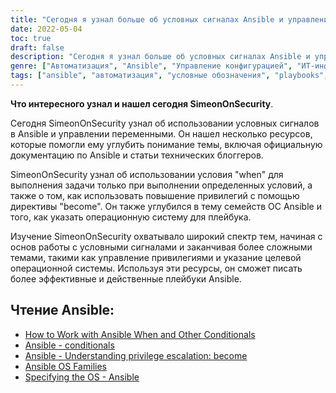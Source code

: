 ```yaml
---
title: "Сегодня я узнал больше об условных сигналах Ansible и управлении переменными"
date: 2022-05-04
toc: true
draft: false
description: "Сегодня я узнал больше об условных сигналах Ansible и управлении переменными"
genre: ["Автоматизация", "Ansible", "Управление конфигурацией", "ИТ-инфраструктура", "DevOps", "Разработка игровых книг", "Управление переменными", "Условное выполнение"]
tags: ["ansible", "автоматизация", "условные обозначения", "playbooks", "сценарии ansible", "Коллекции игровых книг ansible", "коллекции ansible", "переменные", "Документация по Ansible", "Технологические блоггеры", "Условные обозначения в Ansible", "Выполнение задачи", "Повышение привилегий", "Стать директивой", "Семейства ОС Ansible", "Целевая операционная система", "Эффективная разработка игровых книг", "Динамическая автоматизация", "Лучшие практики управления конфигурациями", "Автоматизация инфраструктуры", "Инструменты DevOps", "Советы и рекомендации по работе с Ansible"]
---
```


**Что интересного узнал и нашел сегодня SimeonOnSecurity**.

Сегодня SimeonOnSecurity узнал об использовании условных сигналов в Ansible и управлении переменными. Он нашел несколько ресурсов, которые помогли ему углубить понимание темы, включая официальную документацию по Ansible и статьи технических блоггеров.

SimeonOnSecurity узнал об использовании условия "when" для выполнения задачи только при выполнении определенных условий, а также о том, как использовать повышение привилегий с помощью директивы "become". Он также углубился в тему семейств ОС Ansible и того, как указать операционную систему для плейбука.

Изучение SimeonOnSecurity охватывало широкий спектр тем, начиная с основ работы с условными сигналами и заканчивая более сложными темами, такими как управление привилегиями и указание целевой операционной системы. Используя эти ресурсы, он сможет писать более эффективные и действенные плейбуки Ansible.

## Чтение Ansible:
- [How to Work with Ansible When and Other Conditionals](https://adamtheautomator.com/ansible-when/)
- [Ansible - conditionals](https://docs.ansible.com/ansible/latest/user_guide/playbooks_conditionals.html)
- [Ansible - Understanding privilege escalation: become](https://docs.ansible.com/ansible/latest/user_guide/become.html)
- [Ansible OS Families](https://techviewleo.com/list-of-ansible-os-family-distributions-facts/)
- [Specifying the OS - Ansible](https://stackoverflow.com/questions/33762738/specifying-the-os-ansible)

